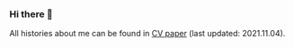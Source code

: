 ### Hi there 👋

All histories about me can be found in [CV paper](https://drive.google.com/file/d/1Cp7pm3IcqHhkYFJvHRyk-FaOL5-wseBa/view?usp=sharing) (last updated: 2021.11.04).